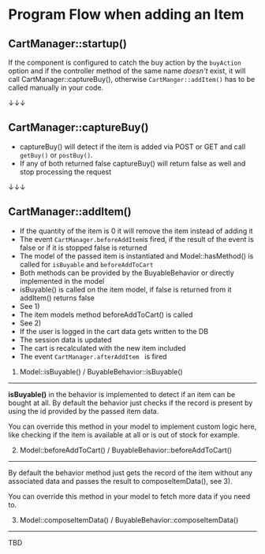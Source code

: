 Program Flow when adding an Item
================================

CartManager::startup()
----------------------

If the component is configured to catch the buy action by the `buyAction` option and if the controller method of the same name *doesn't* exist, it will call CartManager::captureBuy(), otherwise `CartManger::addItem()` has to be called manually in your code.

 ↓↓↓

CartManager::captureBuy()
-------------------------

* captureBuy() will detect if the item is added via POST or GET and call `getBuy()` or `postBuy()`.
* If any of both returned false captureBuy() will return false as well and stop processing the request

 ↓↓↓

CartManager::addItem()
----------------------

* If the quantity of the item is 0 it will remove the item instead of adding it
* The event `CartManager.beforeAddItem`is fired, if the result of the event is false or if it is stopped false is returned
* The model of the passed item is instantiated and Model::hasMethod() is called for `isBuyable` and `beforeAddToCart`
 * Both methods can be provided by the BuyableBehavior or directly implemented in the model
* isBuyable() is called on the item model, if false is returned from it addItem() returns false
 * See 1)
* The item models method beforeAddToCart() is called
 * See 2)
* If the user is logged in the cart data gets written to the DB
* The session data is updated
* The cart is recalculated with the new item included
* The event `CartManager.afterAddItem ` is fired

1) Model::isBuyable() / BuyableBehavior::isBuyable()
----------------------------------------------------

**isBuyable()** in the behavior is implemented to detect if an item can be bought at all. By default the behavior just checks if the record is present by using the id provided by the passed item data.

You can override this method in your model to implement custom logic here, like checking if the item is available at all or is out of stock for example.

2) Model::beforeAddToCart() / BuyableBehavior::beforeAddToCart()
----------------------------------------------------------------

By default the behavior method just gets the record of the item without any associated data and passes the result to composeItemData(), see 3).

You can override this method in your model to fetch more data if you need to.

3) Model::composeItemData() / BuyableBehavior::composeItemData()
----------------------------------------------------------------

TBD